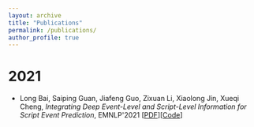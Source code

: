 ```yaml
---
layout: archive
title: "Publications"
permalink: /publications/
author_profile: true
---
```


# 2021

- Long Bai, Saiping Guan, Jiafeng Guo, Zixuan Li, Xiaolong Jin, Xueqi Cheng, *Integrating Deep Event-Level and Script-Level Information for Script Event Prediction*, EMNLP'2021 [[PDF](
https://aclanthology.org/2021.emnlp-main.777.pdf)][[Code](https://github.com/waltbai/MCPredictor)]
